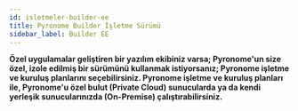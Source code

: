 ```yaml
---
id: isletmeler-builder-ee
title: Pyronome Builder İşletme Sürümü
sidebar_label: Builder EE
---
```


<a id="aHeaderMenuAnchor" data-header-menu="Docs"></a>

**Özel uygulamalar geliştiren bir yazılım ekibiniz varsa; Pyronome'un size özel, izole edilmiş bir sürümünü kullanmak istiyorsanız; Pyronome işletme ve kuruluş planlarını seçebilirsiniz. Pyronome işletme ve kuruluş planları ile, Pyronome'u özel bulut (Private Cloud) sunucularda ya da kendi yerleşik sunucularınızda (On-Premise) çalıştırabilirsiniz.**